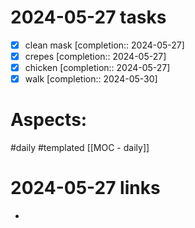 
# 2024-05-27 tasks

- [x] clean mask  [completion:: 2024-05-27]
- [x] crepes  [completion:: 2024-05-27]
- [x] chicken  [completion:: 2024-05-27]
- [x] walk  [completion:: 2024-05-30]

# Aspects:
#daily #templated
[[MOC - daily]]

# 2024-05-27 links
- 


